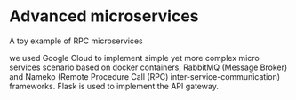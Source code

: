 # Advanced microservices
A toy example of RPC microservices

we used Google Cloud to implement simple yet more complex micro services scenario based on docker containers, RabbitMQ (Message Broker) and Nameko (Remote Procedure Call (RPC) inter-service-communication) frameworks. Flask is used to implement the API gateway.
